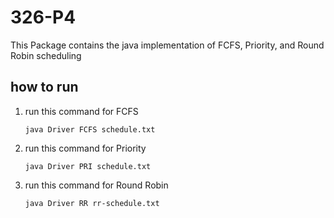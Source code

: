 # 326-P4

This Package contains the java implementation of FCFS, Priority, and Round Robin scheduling

## how to run
1. run this command for FCFS
   ```
   java Driver FCFS schedule.txt
   ```
2. run this command for Priority
   ```
   java Driver PRI schedule.txt
   ```
3. run this command for Round Robin
   ```
   java Driver RR rr-schedule.txt
   ```
